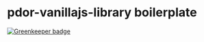 # pdor-vanillajs-library  boilerplate

[![Greenkeeper badge](https://badges.greenkeeper.io/docomodigital/pdor-vanillajs-library.svg)](https://greenkeeper.io/)
